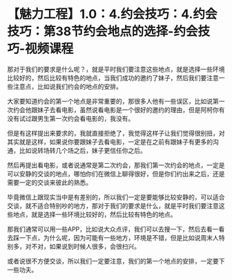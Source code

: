 # 【魅力工程】1.0：4.约会技巧：4.约会技巧：第38节约会地点的选择-约会技巧-视频课程

那对于我们的要求是什么呢？，就是平时我们要注意这些地点，就是选择一些环境比较好的，然后比较有特色的地点，当我们成功的邀约了妹子，然后我们要注意一些注意点，比如说我们约会的地点的安排。

大家要知道约会的第一个地点是非常重要的，那很多人他有一些误区，比如说第一次约会他跟妹子去看电影，虽然说看电影是一个很好的邀约的理由，但是阿柯你有没有试过跟男生第一次约会看电影的，我没有。

但是有这样提出来要求的，我就直接拒绝了，我觉得这样子让我们觉得很别扭，对其实就是这样，如果说你要跟妹子去看电影，一定是在之前有跟妹子有更多的沟通，比如说转场转几个场之后，妹子更信任你之后。

然后再提出看电影，或者说通常是第二次约会，那我们第一次约会的地点，一定是可以安静的交谈的地点，哪怕你们在微信上聊得很好，但是你们约出来之后，还是需要一定的交谈来彼此的熟悉。

毕竟微信上跟现实当中是有差别的，所以我们一定是要能够比较安静的，可以适合交谈，就不适合特别吵的地方，那对于我们的要求是什么，就是平时我们要注意这些地点，就是选择一些环境比较好的，然后比较有特色的地点。

那我们通常可以用一些APP，比如说大众点评，我们可以去搜一下，然后去看一看去踩一下点，为什么呢，因为可能有一些地方，环境是不错，但是比如说周末人特别多，对不对，如果说到时候人很多，会很扫兴。

或者说很不方便交谈，所以我们一定要注意，我们的第一个地点的安排，一定要下一些功夫。